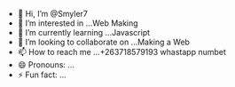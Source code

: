- 👋 Hi, I’m @Smyler7
- 👀 I’m interested in ...Web Making
- 🌱 I’m currently learning ...Javascript 
- 💞️ I’m looking to collaborate on ...Making a Web
- 📫 How to reach me ...+263718579193 whastapp numbet
- 😄 Pronouns: ...
- ⚡ Fun fact: ...

<!---
Smyler7/Smyler7 is a ✨ special ✨ repository because its `README.md` (this file) appears on your GitHub profile.
You can click the Preview link to take a look at your changes.
--->

